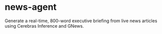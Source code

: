 # news-agent
Generate a real-time, 800-word executive briefing from live news articles using Cerebras Inference and GNews.
